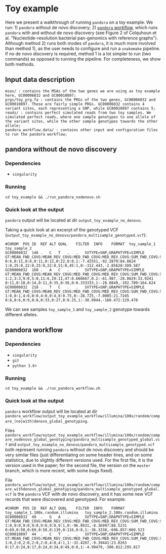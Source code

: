 # Toy example

Here we present a walkthrough of running `pandora` on a toy example. We run: 1) `pandora` without de novo discovery; 2) [`pandora` workflow](https://github.com/iqbal-lab-org/pandora_workflow), which runs `pandora` with and without de novo discovery (see Figure 2 of Colquhoun et al. "Nucleotide-resolution bacterial pan-genomics with reference graphs"). Although method 2) runs both modes of `pandora`, it is much more involved than method 1), as the user needs to configure and run a `snakemake` pipeline. If no de novo discovery is required, method 1 is a lot simpler to run (two commands) as opposed to running the pipeline. For completeness, we show both methods.

## Input data description

```
msas/ : contains the MSAs of the two genes we are using as toy example here, GC00006032 and GC00010897;
prgs/toy_prg.fa : contains the PRGs of the two genes, GC00006032 and GC00010897. These are fairly simple PRGs. GC00006032 contains 4 variant sites, each representing a SNP, while GC00010897 contains 5;
reads/ : contains perfect simulated reads from two toy samples. We simulated perfect reads, where one sample genotypes to one allele of the variant sites, while the other sample genotypes towards the other allele;
pandora_workflow_data/ : contains other input and configuration files to run the pandora workflow;
```

##  pandora without de novo discovery

### Dependencies

* `singularity`

### Running
`cd toy_example && ./run_pandora_nodenovo.sh`

### Quick look at the output

`pandora` output will be located at dir `output_toy_example_no_denovo`.

Taking a quick look at an excerpt of the genotyped VCF (`output_toy_example_no_denovo/pandora_multisample_genotyped.vcf`):

```
#CHROM	POS	ID	REF	ALT	QUAL	FILTER	INFO	FORMAT	toy_sample_1	toy_sample_2
GC00006032	146	.	C	T	.	.	SVTYPE=SNP;GRAPHTYPE=SIMPLE	GT:MEAN_FWD_COVG:MEAN_REV_COVG:MED_FWD_COVG:MED_REV_COVG:SUM_FWD_COVG:SUM_REV_COVG:GAPS:LIKELIHOOD:GT_CONF	0:6,0:11,0:6,0:11,0:12,0:22,0:0,1:-7.42551,-92.2879:84.8624	1:0,25:0,22:0,25:0,22:0,51:0,45:1,0:-312.443,-2.85628:309.587
GC00006032	160	.	A	C	.	.	SVTYPE=SNP;GRAPHTYPE=SIMPLE	GT:MEAN_FWD_COVG:MEAN_REV_COVG:MED_FWD_COVG:MED_REV_COVG:SUM_FWD_COVG:SUM_REV_COVG:GAPS:LIKELIHOOD:GT_CONF	1:2,3:3,9:0,5:0,11:6,19:11,47:0.666667,0.2:-61.987,-28.0629:33.9241	0:11,0:10,0:14,0:11,0:35,0:30,0:0.333333,1:-28.0849,-192.709:164.624
GC00006032	218	.	T	C	.	.	SVTYPE=SNP;GRAPHTYPE=SIMPLE	GT:MEAN_FWD_COVG:MEAN_REV_COVG:MED_FWD_COVG:MED_REV_COVG:SUM_FWD_COVG:SUM_REV_COVG:GAPS:LIKELIHOOD:GT_CONF	1:0,0:1,4:0,0:0,4:0,0:4,8:0.75,0:-28.725,-7.0005:21.7245	0:8,0:6,0:9,0:8,0:33,0:27,0:0.25,1:-30.9944,-160.472:129.478
```

We can see samples `toy_sample_1` and `toy_sample_2` genotype towards different alleles.

##  pandora workflow

### Dependencies

* `singularity`
* `git`
* `python 3.6+`

### Running
`cd toy_example && ./run_pandora_workflow.sh`

### Quick look at the output

`pandora` workflow output will be located at dir `pandora_workflow/output_toy_example_workflow/illumina/100x/random/compare_(no|with)denovo_global_genotyping`.

Files `pandora_workflow/output_toy_example_workflow/illumina/100x/random/compare_nodenovo_global_genotyping/pandora_multisample_genotyped_global.vcf` and `output_toy_example_no_denovo/pandora_multisample_genotyped.vcf` both represent running `pandora` without de novo discovery and should be very similar files (just differentiating on some header lines, and on some statistics, due to slightly different versions used. For the first file, it is the version used in the paper; for the second file, the version on the `master` branch, which is more recent, with some bugs fixed). 

File `pandora_workflow/output_toy_example_workflow/illumina/100x/random/compare_withdenovo_global_genotyping/pandora_multisample_genotyped_global.vcf` is the `pandora` VCF with de novo discovery, and it has some new VCF records that were discovered and genotyped. For example:

```
#CHROM	POS	ID	REF	ALT	QUAL	FILTER	INFO	FORMAT	toy_sample_1.100x.random.illumina	toy_sample_2.100x.random.illumina
GC00006032	49	.	G	A	.	.	SVTYPE=SNP;GRAPHTYPE=SIMPLE	GT:MEAN_FWD_COVG:MEAN_REV_COVG:MED_FWD_COVG:MED_REV_COVG:SUM_FWD_COVG:SUM_REV_COVG:GAPS:LIKELIHOOD:GT_CONF	1:0,9:0,9:0,9:0,9:0,9:0,9:1,0:-96.8931,-8.36997:88.5231	0:69,0:58,0:69,0:58,0:139,0:116,0:0,1:-36.3338,-696.857:660.523
GC00010897	44	.	C	T	.	.	SVTYPE=SNP;GRAPHTYPE=SIMPLE	GT:MEAN_FWD_COVG:MEAN_REV_COVG:MED_FWD_COVG:MED_REV_COVG:SUM_FWD_COVG:SUM_REV_COVG:GAPS:LIKELIHOOD:GT_CONF	1:0,2:0,2:0,2:0,2:0,4:0,4:1,1:-32.4207,-9.39441:23.0263	0:17,0:24,0:17,0:24,0:34,0:49,0:0,1:-4.99479,-300.812:295.817
```
